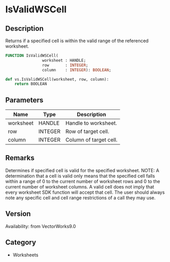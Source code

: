 # IsValidWSCell

## Description
Returns if a specified cell is within the valid range of the referenced worksheet.

```pascal
FUNCTION IsValidWSCell(
				worksheet : HANDLE;
				row       : INTEGER;
				column    : INTEGER): BOOLEAN;
```

```python
def vs.IsValidWSCell(worksheet, row, column):
    return BOOLEAN
```

## Parameters
|Name|Type|Description|
|---|---|---|
|worksheet|HANDLE|Handle to worksheet.|
|row|INTEGER|Row of target cell.|
|column|INTEGER|Column of target cell.|

## Remarks
Determines if specified cell is valid for the specified worksheet.
NOTE: A determination that a cell is valid only means that the specified cell falls within a range of 0 to the current number of worksheet rows and 0 to the current number of worksheet columns. A valid cell does not imply that every worksheet SDK function will accept that cell. The user should always  note any specific cell and cell range restrictions of a call they may use.

## Version
Availability: from VectorWorks9.0

## Category
* Worksheets

